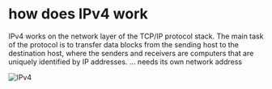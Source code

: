 # how does IPv4 work
IPv4 works on the network layer of the TCP/IP protocol stack. The main task of the protocol is to transfer data blocks from the sending host to the destination host, where the senders and receivers are computers that are uniquely identified by IP addresses. ... needs its own network address

![IPv4](https://www.colocationamerica.com/wp-content/uploads/2013/08/images_ipv4-vs-ipv6.png)
